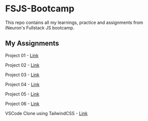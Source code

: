 # FSJS-Bootcamp
This repo contains all my learnings, practice and assignments from iNeuron's Fullstack JS bootcamp.

## My Assignments
Project 01 - [Link](https://github.com/Junaid-Hashmi/FSJS-Bootcamp/tree/main/Projects/Project-1)

Project 02 - [Link](https://github.com/Junaid-Hashmi/FSJS-Bootcamp/tree/main/Projects/Project-2)

Project 03 - [Link](https://github.com/Junaid-Hashmi/FSJS-Bootcamp/tree/main/Projects/Project-3)

Project 04 - [Link](https://github.com/Junaid-Hashmi/FSJS-Bootcamp/tree/main/Projects/Project-4)

Project 05 - [Link](https://github.com/Junaid-Hashmi/FSJS-Bootcamp/tree/main/Projects/Project-5)

Project 06 - [Link](https://github.com/Junaid-Hashmi/FSJS-Bootcamp/tree/main/Projects/Project-6)

VSCode Clone using TailwindCSS - [Link](https://github.com/Junaid-Hashmi/FSJS-Bootcamp/tree/main/Projects/vscode-clone)
